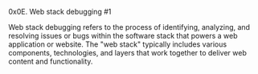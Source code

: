 0x0E. Web stack debugging #1

Web stack debugging refers to the process of identifying, analyzing, and resolving issues or bugs within the software stack that powers a web application or website. The "web stack" typically includes various components, technologies, and layers that work together to deliver web content and functionality.
